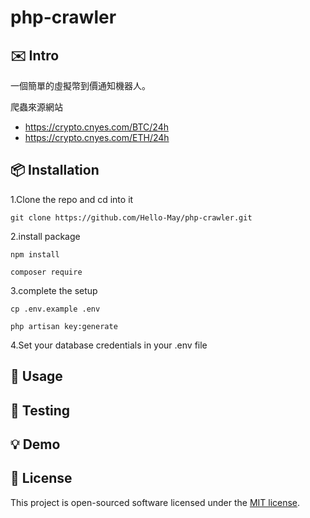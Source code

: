 # php-crawler
## ✉️ Intro
一個簡單的虛擬幣到價通知機器人。

爬蟲來源網站
- https://crypto.cnyes.com/BTC/24h
- https://crypto.cnyes.com/ETH/24h

## 📦 Installation

1.Clone the repo and cd into it
```
git clone https://github.com/Hello-May/php-crawler.git
```

2.install package
```
npm install
```

```
composer require
```

3.complete the setup
```
cp .env.example .env

```


```
php artisan key:generate
```

4.Set your database credentials in your .env file

## 🔨 Usage

## 🐞 Testing

## 💡 Demo

## 📜 License

This project is open-sourced software licensed under the [MIT license](https://opensource.org/licenses/MIT).

